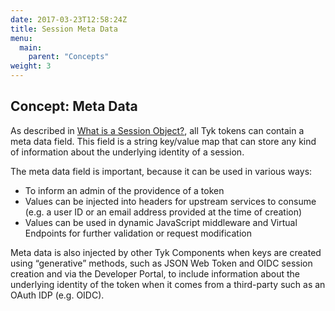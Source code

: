 ```yaml
---
date: 2017-03-23T12:58:24Z
title: Session Meta Data
menu:
  main:
    parent: "Concepts"
weight: 3 
---
```


## Concept: Meta Data

As described in [What is a Session Object?][1], all Tyk tokens can contain a meta data field. This field is a string key/value map that can store any kind of information about the underlying identity of a session.

The meta data field is important, because it can be used in various ways:

* To inform an admin of the providence of a token
* Values can be injected into headers for upstream services to consume (e.g. a user ID or an email address provided at the time of creation)
* Values can be used in dynamic JavaScript middleware and Virtual Endpoints for further validation or request modification

Meta data is also injected by other Tyk Components when keys are created using “generative” methods, such as JSON Web Token and OIDC session creation and via the Developer Portal, to include information about the underlying identity of the token when it comes from a third-party such as an OAuth IDP (e.g. OIDC).

 [1]: /docs/concepts/what-is-a-session-object/ 
